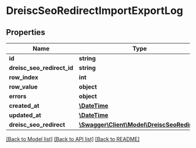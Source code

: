 # DreiscSeoRedirectImportExportLog

## Properties
Name | Type | Description | Notes
------------ | ------------- | ------------- | -------------
**id** | **string** |  | [optional] 
**dreisc_seo_redirect_id** | **string** |  | [optional] 
**row_index** | **int** |  | [optional] 
**row_value** | **object** |  | [optional] 
**errors** | **object** |  | [optional] 
**created_at** | [**\DateTime**](\DateTime.md) |  | 
**updated_at** | [**\DateTime**](\DateTime.md) |  | [optional] 
**dreisc_seo_redirect** | [**\Swagger\Client\Model\DreiscSeoRedirect**](DreiscSeoRedirect.md) |  | [optional] 

[[Back to Model list]](../../README.md#documentation-for-models) [[Back to API list]](../../README.md#documentation-for-api-endpoints) [[Back to README]](../../README.md)

